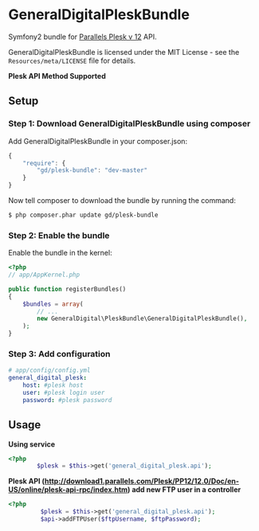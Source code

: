GeneralDigitalPleskBundle
=========================

Symfony2 bundle for [Parallels Plesk v 12](http://www.parallels.com/plesk/) API.

GeneralDigitalPleskBundle is licensed under the MIT License - see the `Resources/meta/LICENSE` file for details.

**Plesk API Method Supported**



## Setup

### Step 1: Download GeneralDigitalPleskBundle using composer

Add GeneralDigitalPleskBundle in your composer.json:

```js
{
    "require": {
        "gd/plesk-bundle": "dev-master"
    }
}
```
Now tell composer to download the bundle by running the command:

``` bash
$ php composer.phar update gd/plesk-bundle
```

### Step 2: Enable the bundle

Enable the bundle in the kernel:

``` php
<?php
// app/AppKernel.php

public function registerBundles()
{
    $bundles = array(
        // ...
        new GeneralDigital\PleskBundle\GeneralDigitalPleskBundle(),
    );
}
```
### Step 3: Add configuration

``` yml
# app/config/config.yml
general_digital_plesk:
    host: #plesk host
    user: #plesk login user
    password: #plesk password
```

## Usage

**Using service**

``` php
<?php
        $plesk = $this->get('general_digital_plesk.api');
```

**Plesk API (http://download1.parallels.com/Plesk/PP12/12.0/Doc/en-US/online/plesk-api-rpc/index.htm) add new FTP user in a controller**

``` php
<?php
         $plesk = $this->get('general_digital_plesk.api');
         $api->addFTPUser($ftpUsername, $ftpPassword);
```


